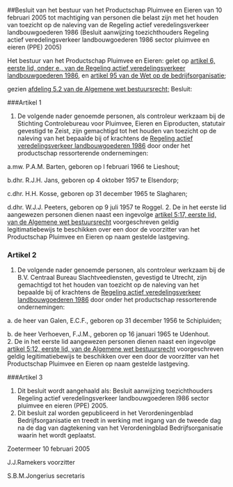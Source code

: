 <meta http-equiv='Content-Type' content='text/html; charset=utf-8' />

##Besluit van het bestuur van het Productschap Pluimvee en Eieren van 10 februari 2005 tot machtiging van personen die belast zijn met het houden van toezicht op de naleving van de Regeling actief veredelingsverkeer landbouwgoederen 1986 (Besluit aanwijzing toezichthouders Regeling actief veredelingsverkeer landbouwgoederen 1986 sector pluimvee en eieren (PPE) 2005)

Het bestuur van het Productschap Pluimvee en Eieren:
gelet op [artikel 6, eerste lid, onder e., van de Regeling actief veredelingsverkeer landbouwgoederen 1986](../../../../../../../../../ministeriele-regeling/regeling/actief/veredelingsverkeer/landbouwgoederen/1986/BWBR0004088/README.md), en [artikel 95 van de Wet op de bedrijfsorganisatie](../../../../../../../../../wet/wet/op/de/bedrijfsorganisatie/BWBR0002058/README.md);

gezien [afdeling 5.2 van de Algemene wet bestuursrecht;](../../../../../../../../../wet/algemene/wet/bestuursrecht/BWBR0005537/README.md)
Besluit:  

###Artikel 1 

1. De volgende nader genoemde personen, als controleur werkzaam bij de Stichting Controlebureau voor Pluimvee, Eieren en Eiproducten, statutair gevestigd te Zeist, zijn gemachtigd tot het houden van toezicht op de naleving van het bepaalde bij of krachtens de [Regeling actief veredelingsverkeer landbouwgoederen 1986](../../../../../../../../../ministeriele-regeling/regeling/actief/veredelingsverkeer/landbouwgoederen/1986/BWBR0004088/README.md) door onder het productschap ressorterende ondernemingen:

a.mw. P.A.M. Barten, geboren op l februari 1966 te Lieshout;

b.dhr. R.J.H. Jans, geboren op 4 oktober 1957 te Elsendorp;

c.dhr. H.H. Kosse, geboren op 31 december 1965 te Slagharen;

d.dhr. W.J.J. Peeters, geboren op 9 juli 1957 te Roggel.
2. De in het eerste lid aangewezen personen dienen naast een ingevolge [artikel 5:17, eerste lid, van de Algemene wet bestuursrecht](../../../../../../../../../wet/algemene/wet/bestuursrecht/BWBR0005537/README.md) voorgeschreven geldig legitimatiebewijs te beschikken over een door de voorzitter van het Productschap Pluimvee en Eieren op naam gestelde lastgeving.

### Artikel 2  

1. De volgende nader genoemde personen, als controleur werkzaam bij de B.V. Centraal Bureau Slachtveediensten, gevestigd te Utrecht, zijn gemachtigd tot het houden van toezicht op de naleving van het bepaalde bij of krachtens de [Regeling actief veredelingsverkeer landbouwgoederen 1986](../../../../../../../../../ministeriele-regeling/regeling/actief/veredelingsverkeer/landbouwgoederen/1986/BWBR0004088/README.md) door onder het productschap ressorterende ondernemingen:

a. de heer van Galen, E.C.F., geboren op 31 december 1956 te Schipluiden;  

b. de heer Verhoeven, F.J.M., geboren op 16 januari 1965 te Udenhout.  
2. De in het eerste lid aangewezen personen dienen naast een ingevolge [artikel 5:12, eerste lid, van de Algemene wet bestuursrecht](../../../../../../../../../wet/algemene/wet/bestuursrecht/BWBR0005537/README.md) voorgeschreven geldig legitimatiebewijs te beschikken over een door de voorzitter van het Productschap Pluimvee en Eieren op naam gestelde lastgeving.

###Artikel 3 

1.  Dit besluit wordt aangehaald als: Besluit aanwijzing toezichthouders Regeling actief veredelingsverkeer landbouwgoederen l986 sector pluimvee en eieren (PPE) 2005.   
2.  Dit besluit zal worden gepubliceerd in het Verordeningenblad Bedrijfsorganisatie en treedt in werking met ingang van de tweede dag na de dag van dagtekening van het Verordeningblad Bedrijfsorganisatie waarin het wordt geplaatst.  

Zoetermeer
10 februari 2005

J.J.Ramekers
voorzitter

S.B.M.Jongerius
secretaris  
